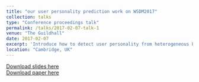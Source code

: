 ```yaml
---
title: "our user personality prediction work on WSDM2017"
collection: talks
type: "Conference proceedings talk"
permalink: /talks/2017-02-07-talk-1
venue: "The Guildhall"
date: 2017-02-07
excerpt: 'Introduce how to detect user personality from heterogeneous behavior data'
location: "Cambridge, UK"
---
```






[Download slides here](https://zhfzhmsra.github.io/files/Personality.pptx)<br />
[Download paper here](https://zhfzhmsra.github.io/files/wsdm2017/p305-wei.pdf)



